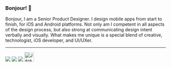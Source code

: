 ### Bonjour! 👋

<!--
**jeremieb/jeremieb** is a ✨ _special_ ✨ repository because its `README.md` (this file) appears on your GitHub profile.
-->

Bonjour, I am a Senior Product Designer. I design mobile apps from start to finish, for iOS and Android platforms. Not only am I competent in all aspects of the design process, but also strong at communicating design intent verbally and visually. What makes me unique is a special blend of creative, technologist, iOS developer, and UI/UXer.

---

<img src="https://img.shields.io/twitter/follow/jeremieberduck?color=%231DA1F2&logo=twitter&logoColor=white&style=for-the-badge" /> <img src="https://img.shields.io/twitch/status/monsieurbee?color=%236441a5&logo=twitch&logoColor=white&style=for-the-badge" /> <img src="https://img.shields.io/youtube/channel/subscribers/UCsUsLsmE3OtWmko03Haw-nA?logo=youtube&logoColor=white&style=for-the-badge" />
<a href="https://dev.to/jeremieberduck">
  <img src="https://d2fltix0v2e0sb.cloudfront.net/dev-badge.svg" alt="Jérémie Berduck's DEV Community Profile" height="30" width="30">
</a>
